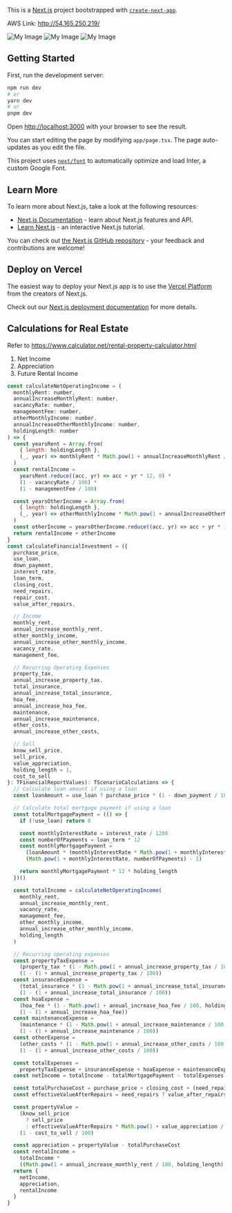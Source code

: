 This is a [Next.js](https://nextjs.org/) project bootstrapped with [`create-next-app`](https://github.com/vercel/next.js/tree/canary/packages/create-next-app).

AWS Link: http://54.165.250.219/

![My Image](images/signin.png)
![My Image](images/signup.png)
![My Image](images/calculator.png)

## Getting Started

First, run the development server:

```bash
npm run dev
# or
yarn dev
# or
pnpm dev
```

Open [http://localhost:3000](http://localhost:3000) with your browser to see the result.

You can start editing the page by modifying `app/page.tsx`. The page auto-updates as you edit the file.

This project uses [`next/font`](https://nextjs.org/docs/basic-features/font-optimization) to automatically optimize and load Inter, a custom Google Font.

## Learn More

To learn more about Next.js, take a look at the following resources:

- [Next.js Documentation](https://nextjs.org/docs) - learn about Next.js features and API.
- [Learn Next.js](https://nextjs.org/learn) - an interactive Next.js tutorial.

You can check out [the Next.js GitHub repository](https://github.com/vercel/next.js/) - your feedback and contributions are welcome!

## Deploy on Vercel

The easiest way to deploy your Next.js app is to use the [Vercel Platform](https://vercel.com/new?utm_medium=default-template&filter=next.js&utm_source=create-next-app&utm_campaign=create-next-app-readme) from the creators of Next.js.

Check out our [Next.js deployment documentation](https://nextjs.org/docs/deployment) for more details.

## Calculations for Real Estate

Refer to <https://www.calculator.net/rental-property-calculator.html>

1. Net Income
2. Appreciation
3. Future Rental Income

```Javascript
const calculateNetOperatingIncome = (
  monthlyRent: number,
  annualIncreaseMonthlyRent: number,
  vacancyRate: number,
  managementFee: number,
  otherMonthlyIncome: number,
  annualIncreaseOtherMonthlyIncome: number,
  holdingLength: number
) => {
  const yearsRent = Array.from(
    { length: holdingLength },
    (_, year) => monthlyRent * Math.pow(1 + annualIncreaseMonthlyRent / 100, year)
  )
  const rentalIncome =
    yearsRent.reduce((acc, yr) => acc + yr * 12, 0) *
    (1 - vacancyRate / 100) *
    (1 - managementFee / 100)

  const yearsOtherIncome = Array.from(
    { length: holdingLength },
    (_, year) => otherMonthlyIncome * Math.pow(1 + annualIncreaseOtherMonthlyIncome / 100, year)
  )
  const otherIncome = yearsOtherIncome.reduce((acc, yr) => acc + yr * 12, 0)
  return rentalIncome + otherIncome
}
const calculateFinancialInvestment = ({
  purchase_price,
  use_loan,
  down_payment,
  interest_rate,
  loan_term,
  closing_cost,
  need_repairs,
  repair_cost,
  value_after_repairs,

  // Income
  monthly_rent,
  annual_increase_monthly_rent,
  other_monthly_income,
  annual_increase_other_monthly_income,
  vacancy_rate,
  management_fee,

  // Recurring Operating Expenses
  property_tax,
  annual_increase_property_tax,
  total_insurance,
  annual_increase_total_insurance,
  hoa_fee,
  annual_increase_hoa_fee,
  maintenance,
  annual_increase_maintenance,
  other_costs,
  annual_increase_other_costs,

  // Sell
  know_sell_price,
  sell_price,
  value_appreciation,
  holding_length = 1,
  cost_to_sell
}: TFinancialReportValues): TScenarioCalculations => {
  // Calculate loan amount if using a loan
  const loanAmount = use_loan ? purchase_price * (1 - down_payment / 100) : 0

  // Calculate total mortgage payment if using a loan
  const totalMortgagePayment = (() => {
    if (!use_loan) return 0

    const monthlyInterestRate = interest_rate / 1200
    const numberOfPayments = loan_term * 12
    const monthlyMortgagePayment =
      (loanAmount * (monthlyInterestRate * Math.pow(1 + monthlyInterestRate, numberOfPayments))) /
      (Math.pow(1 + monthlyInterestRate, numberOfPayments) - 1)

    return monthlyMortgagePayment * 12 * holding_length
  })()

  const totalIncome = calculateNetOperatingIncome(
    monthly_rent,
    annual_increase_monthly_rent,
    vacancy_rate,
    management_fee,
    other_monthly_income,
    annual_increase_other_monthly_income,
    holding_length
  )

  // Recurring operating expenses
  const propertyTaxExpense =
    (property_tax * (1 - Math.pow(1 + annual_increase_property_tax / 100, holding_length))) /
    (1 - (1 + annual_increase_property_tax / 100))
  const insuranceExpense =
    (total_insurance * (1 - Math.pow(1 + annual_increase_total_insurance / 100, holding_length))) /
    (1 - (1 + annual_increase_total_insurance / 100))
  const hoaExpense =
    (hoa_fee * (1 - Math.pow(1 + annual_increase_hoa_fee / 100, holding_length))) /
    (1 - (1 + annual_increase_hoa_fee))
  const maintenanceExpense =
    (maintenance * (1 - Math.pow(1 + annual_increase_maintenance / 100, holding_length))) /
    (1 - (1 + annual_increase_maintenance / 100))
  const otherExpense =
    (other_costs * (1 - Math.pow(1 + annual_increase_other_costs / 100, holding_length))) /
    (1 - (1 + annual_increase_other_costs / 100))

  const totalExpenses =
    propertyTaxExpense + insuranceExpense + hoaExpense + maintenanceExpense + otherExpense
  const netIncome = totalIncome - totalMortgagePayment - totalExpenses

  const totalPurchaseCost = purchase_price + closing_cost + (need_repairs ? repair_cost : 0)
  const effectiveValueAfterRepairs = need_repairs ? value_after_repairs : purchase_price

  const propertyValue =
    (know_sell_price
      ? sell_price
      : effectiveValueAfterRepairs * Math.pow(1 + value_appreciation / 100, holding_length)) *
    (1 - cost_to_sell / 100)

  const appreciation = propertyValue - totalPurchaseCost
  const rentalIncome =
    totalIncome *
    ((Math.pow(1 + annual_increase_monthly_rent / 100, holding_length) - 1) / holding_length)
  return {
    netIncome,
    appreciation,
    rentalIncome
  }
}
```
